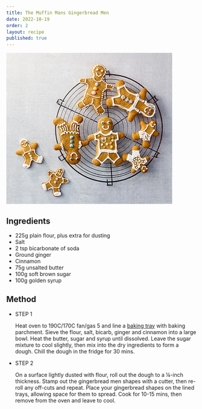 ```yaml
---
title: The Muffin Mans Gingerbread Men
date: 2022-10-19
order: 2
layout: recipe
published: true
---
```



![Delicious Plate of Toast, Blueberries and Bananas, covered in sticky maple syrup](../uploads/gingerbread.webp "Photo by Joseph Smart")

## Ingredients

* 225g plain flour, plus extra for dusting
* Salt
* 2 tsp bicarbonate of soda
* Ground ginger
* Cinnamon 
* 75g unsalted butter
* 100g soft brown sugar
* 100g golden syrup

## Method

* STEP 1

  Heat oven to 190C/170C fan/gas 5 and line a [baking tray](https://www.bbcgoodfood.com/content/kimberley-wilsons-top-5-baking-trays) with baking parchment. Sieve the flour, salt, bicarb, ginger and cinnamon into a large bowl. Heat the butter, sugar and syrup until dissolved. Leave the sugar mixture to cool slightly, then mix into the dry ingredients to form a dough. Chill the dough in the fridge for 30 mins.
* STEP 2

  On a surface lightly dusted with flour, roll out the dough to a ¼-inch thickness. Stamp out the gingerbread men shapes with a cutter, then re-roll any off-cuts and repeat. Place your gingerbread shapes on the lined trays, allowing space for them to spread. Cook for 10-15 mins, then remove from the oven and leave to cool.